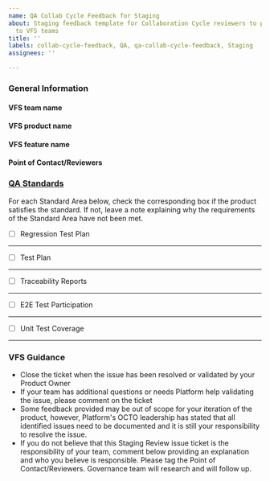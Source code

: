 ```yaml
---
name: QA Collab Cycle Feedback for Staging
about: Staging feedback template for Collaboration Cycle reviewers to provide QA feedback
  to VFS teams
title: ''
labels: collab-cycle-feedback, QA, qa-collab-cycle-feedback, Staging
assignees: ''

---
```


### General Information

#### VFS team name

#### VFS product name

#### VFS feature name

#### Point of Contact/Reviewers

### [QA Standards](https://depo-platform-documentation.scrollhelp.site/developer-docs/quality-assurance-standards) 
For each Standard Area below, check the corresponding box if the product satisfies the standard. If not, leave a note explaining why the requirements of the Standard Area have not been met.
- [ ]  Regression Test Plan 

---
- [ ] Test Plan  

---
- [ ] Traceability Reports 

---
- [ ] E2E Test Participation

---
- [ ] Unit Test Coverage 

---

### VFS Guidance

- Close the ticket when the issue has been resolved or validated by your Product Owner
- If your team has additional questions or needs Platform help validating the issue, please comment on the ticket
- Some feedback provided may be out of scope for your iteration of the product, however, Platform's OCTO leadership has stated that all identified issues need to be documented and it is still your responsibility to resolve the issue.
- If you do not believe that this Staging Review issue ticket is the responsibility of your team, comment below providing an explanation and who you believe is responsible. Please tag the Point of Contact/Reviewers. Governance team will research and will follow up.
